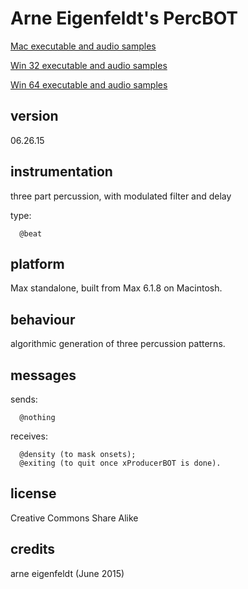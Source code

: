 # Arne Eigenfeldt's PercBOT #

[Mac executable and audio samples](https://www.sfu.ca/musebots/Musebot_Test_Suite/Musebots/Beat_generators/ae_PercBOT.zip)

[Win 32 executable and audio samples](https://www.sfu.ca/musebots/Musebot_Test_Suite/Musebots_Win32/Beat_generators/ae_PercBOT_w32.zip)

[Win 64 executable and audio samples](https://www.sfu.ca/musebots/Musebot_Test_Suite/Musebots_Win64/Beat_generators/ae_PercBOT_w64.zip)

## version ##

06.26.15

## instrumentation ##

three part percussion, with modulated filter and delay

type:

      @beat

## platform ##

Max standalone, built from Max 6.1.8 on Macintosh.

## behaviour ##

algorithmic generation of three percussion patterns.

## messages ##

sends:

      @nothing

receives:

      @density (to mask onsets);
      @exiting (to quit once xProducerBOT is done).

## license ##

Creative Commons Share Alike

## credits ##

arne eigenfeldt (June 2015)
